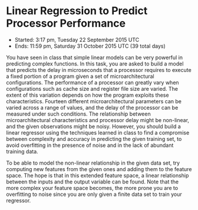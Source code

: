 # Linear Regression to Predict Processor Performance

- Started: 3:17 pm, Tuesday 22 September 2015 UTC
- Ends: 11:59 pm, Saturday 31 October 2015 UTC (39 total days) 

You have seen in class that simple linear models can be very powerful in predicting complex functions. In this task, you are asked to build a model that predicts the delay in microseconds that a processor requires to execute a fixed portion of a program given a set of microarchitectural configurations.
The performance of a processor can greatly vary when configurations such as cache size and register file size are varied. The extent of this variation depends on how the program exploits these characteristics. Fourteen different microarchitectural parameters can be varied across a range of values, and the delay of the processor can be measured under such conditions.
The relationship between microarchitectural characteristics and processor delay might be non-linear, and the given observations might be noisy. However, you should build a linear regressor using the techniques learned in class to find a compromise between complexity and accuracy in predicting the given training set, to avoid overfitting in the presence of noise and in the lack of abundant training data.

To be able to model the non-linear relationship in the given data set, try computing new features from the given ones and adding them to the feature space. The hope is that in this extended feature space, a linear relationship between the inputs and the output variable can be found. Note that the more complex your feature space becomes, the more prone you are to overfitting to noise since you are only given a finite data set to train your regressor.

